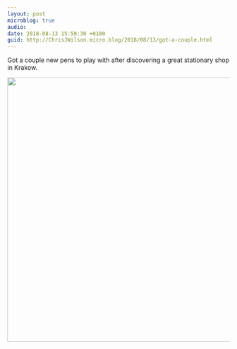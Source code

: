 ```yaml
---
layout: post
microblog: true
audio: 
date: 2018-08-13 15:59:30 +0100
guid: http://ChrisJWilson.micro.blog/2018/08/13/got-a-couple.html
---
```

Got a couple new pens to play with after discovering a great stationary shop in Krakow. 

<img src="http://chrisjwilson.me/uploads/2018/116bef1456.jpg" width="600" height="600" />

